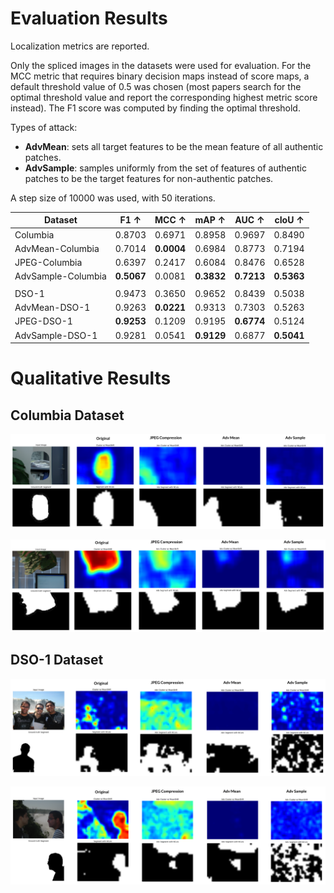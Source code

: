 # Evaluation Results
Localization metrics are reported.

Only the spliced images in the datasets were used for evaluation. For the MCC metric that requires binary decision maps instead of score maps, a default threshold value of 0.5 was chosen (most papers search for the optimal threshold value and report the corresponding highest metric score instead). The F1 score was computed by finding the optimal threshold.

Types of attack:
- **AdvMean**: sets all target features to be the mean feature of all authentic patches.
- **AdvSample**: samples uniformly from the set of features of authentic patches to be the target features for non-authentic patches.

A step size of 10000 was used, with 50 iterations.

| Dataset            | F1 ↑       | MCC ↑      | mAP ↑      | AUC ↑      | cIoU ↑     |
| ------------------ | ---------- | ---------- | ---------- | ---------- | ---------- |
| Columbia           | 0.8703     | 0.6971     | 0.8958     | 0.9697     | 0.8490     |
| AdvMean-Columbia   | 0.7014     | **0.0004** | 0.6984     | 0.8773     | 0.7194     |
| JPEG-Columbia      | 0.6397     | 0.2417     | 0.6084     | 0.8476     | 0.6528     |
| AdvSample-Columbia | **0.5067** | 0.0081     | **0.3832** | **0.7213** | **0.5363** |
|                    |
| DSO-1              | 0.9473     | 0.3650     | 0.9652     | 0.8439     | 0.5038     |
| AdvMean-DSO-1      | 0.9263     | **0.0221** | 0.9313     | 0.7303     | 0.5263     |
| JPEG-DSO-1         | **0.9253** | 0.1209     | 0.9195     | **0.6774** | 0.5124     |
| AdvSample-DSO-1    | 0.9281     | 0.0541     | **0.9129** | 0.6877     | **0.5041** |

# Qualitative Results

## Columbia Dataset

![](/assets/lots_examples/columbia_1.png)

![](/assets/lots_examples/columbia_2.png)

## DSO-1 Dataset

![](/assets/lots_examples/dso_1.png)

![](/assets/lots_examples/dso_2.png)
